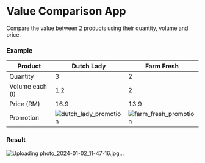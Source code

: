 # Value Comparison App

Compare the value between 2 products using their quantity, volume and price.

### Example
| Product | Dutch Lady | Farm Fresh |
|----|----|---|
| Quantity | 3 | 2 |
| Volume each (l) | 1.2 | 2 | 
| Price (RM) | 16.9 | 13.9 |
| Promotion |![dutch_lady_promotion](https://github.com/Kuasawan-Murbawan/valueComparison/assets/74280845/de46593d-3a9f-4e7e-b6a6-59c25208d63b)|![farm_fresh_promotion](https://github.com/Kuasawan-Murbawan/valueComparison/assets/74280845/c5a39874-0709-4cb9-8fc0-93dd0852d0ed)|

### Result
![Uploading photo_2024-01-02_11-47-16.jpg…]()
